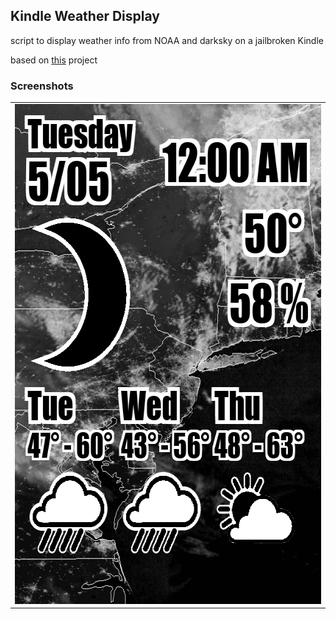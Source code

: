 <h2>Kindle Weather Display</h2>
<p>script to display weather info from NOAA and darksky on a jailbroken Kindle</p>
<p>based on <a href="https://mpetroff.net/2012/09/kindle-weather-display/">this</a> project</p>
<h3>Screenshots</h3>
<table>
	<tr>
		<td colspan="2">
			<img src="/images/sample.png" width="600" height="800"/>
		</td>
	</tr>
</table>